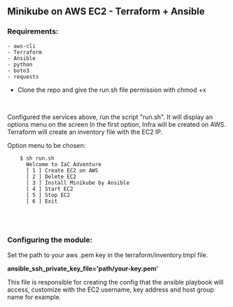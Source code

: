 <h2> Minikube on AWS EC2 - Terraform + Ansible </h2>

<h3>Requirements:</h3>

	- aws-cli
    - Terraform
    - Ansible
    - python
    - boto3
    - requests

- Clone the repo and give the run.sh file permission with chmod +x

<br>

Configured the services above, run the script "run.sh". It will display an options menu on the screen
In the first option, Infra will be created on AWS. Terraform will create an inventory file with the EC2 IP. 

Option menu to be chosen:

        $ sh run.sh 
          Welcome to IaC Adventure
          [ 1 ] Create EC2 on AWS
          [ 2 ] Delete EC2
          [ 3 ] Install Minikube by Ansible
          [ 4 ] Start EC2 
          [ 5 ] Stop EC2 
          [ 6 ] Exit 


<br>
<br>
<h3>Configuring the module:</h3>

Set the path to your aws .pem key in the terraform/inventory.tmpl file.

<b>ansible_ssh_private_key_file='path/your-key.pem'</b>

This file is responsible for creating the config that the ansible playbook will access, customize with the EC2 username, key address and host group name for example.